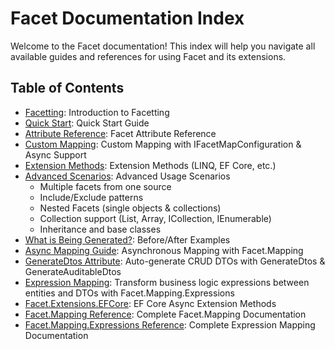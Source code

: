 # Facet Documentation Index

Welcome to the Facet documentation! This index will help you navigate all available guides and references for using Facet and its extensions.

## Table of Contents

- [Facetting](01_Facetting.md): Introduction to Facetting
- [Quick Start](02_QuickStart.md): Quick Start Guide
- [Attribute Reference](03_AttributeReference.md): Facet Attribute Reference
- [Custom Mapping](04_CustomMapping.md): Custom Mapping with IFacetMapConfiguration & Async Support
- [Extension Methods](05_Extensions.md): Extension Methods (LINQ, EF Core, etc.)
- [Advanced Scenarios](06_AdvancedScenarios.md): Advanced Usage Scenarios
  - Multiple facets from one source
  - Include/Exclude patterns
  - Nested Facets (single objects & collections)
  - Collection support (List, Array, ICollection, IEnumerable)
  - Inheritance and base classes
- [What is Being Generated?](07_WhatIsBeingGenerated.md): Before/After Examples
- [Async Mapping Guide](08_AsyncMapping.md): Asynchronous Mapping with Facet.Mapping
- [GenerateDtos Attribute](09_GenerateDtosAttribute.md): Auto-generate CRUD DTOs with GenerateDtos & GenerateAuditableDtos
- [Expression Mapping](10_ExpressionMapping.md): Transform business logic expressions between entities and DTOs with Facet.Mapping.Expressions
- [Facet.Extensions.EFCore](../src/Facet.Extensions.EFCore/README.md): EF Core Async Extension Methods
- [Facet.Mapping Reference](../src/Facet.Mapping/README.md): Complete Facet.Mapping Documentation
- [Facet.Mapping.Expressions Reference](../src/Facet.Mapping.Expressions/README.md): Complete Expression Mapping Documentation

